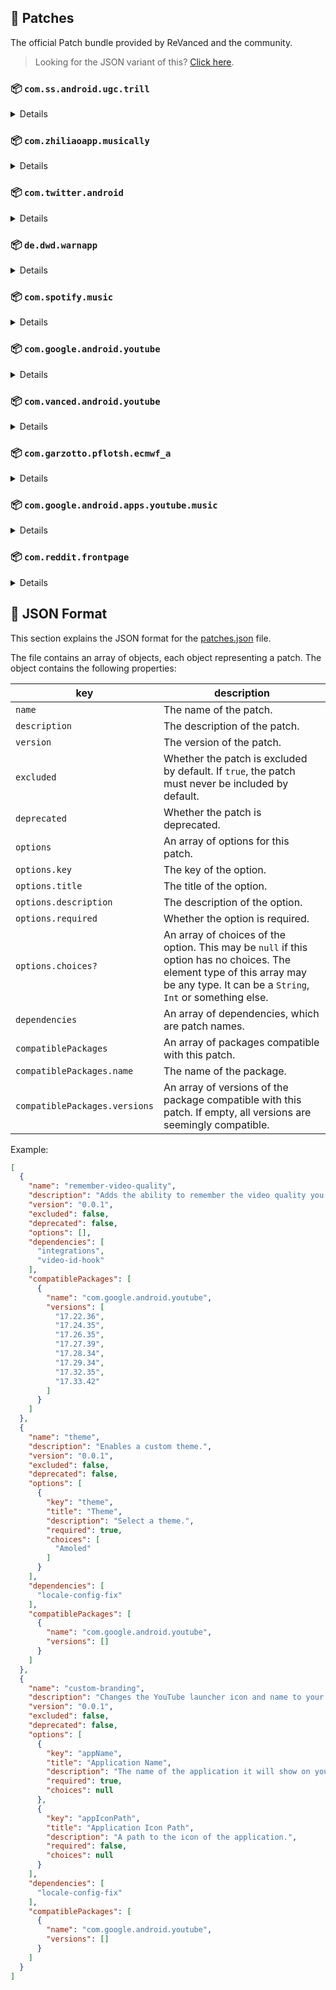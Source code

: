 ## 🧩 Patches

The official Patch bundle provided by ReVanced and the community.

> Looking for the JSON variant of this? [Click here](patches.json).

### 📦 `com.ss.android.ugc.trill`
<details>

| 💊 Patch | 📜 Description | 🏹 Target Version |
|:--------:|:--------------:|:-----------------:|
| `tiktok-ads` | Removes ads from TikTok. | all |
| `tiktok-speed` | Enables the playback speed option for all videos. | all |
| `tiktok-download` | Removes download restrictions and changes the default path to download to. | all |
| `tiktok-seekbar` | Show progress bar for all video. | all |
| `tiktok-settings` | Add settings menu to TikTok. | all |
| `tiktok-force-login` | Do not force login. | all |
| `tiktok-feed-filter` | Filters tiktok videos: removing ads, removing livestreams. | all |
</details>

### 📦 `com.zhiliaoapp.musically`
<details>

| 💊 Patch | 📜 Description | 🏹 Target Version |
|:--------:|:--------------:|:-----------------:|
| `tiktok-ads` | Removes ads from TikTok. | all |
| `tiktok-speed` | Enables the playback speed option for all videos. | all |
| `tiktok-download` | Removes download restrictions and changes the default path to download to. | all |
| `tiktok-seekbar` | Show progress bar for all video. | all |
| `tiktok-settings` | Add settings menu to TikTok. | all |
| `tiktok-force-login` | Do not force login. | all |
| `tiktok-feed-filter` | Filters tiktok videos: removing ads, removing livestreams. | all |
</details>

### 📦 `com.twitter.android`
<details>

| 💊 Patch | 📜 Description | 🏹 Target Version |
|:--------:|:--------------:|:-----------------:|
| `timeline-ads` | Removes ads from the Twitter timeline. | all |
| `dynamic-color` | Replaces the default Twitter Blue with the users Material You palette. | all |
| `monochrome-icon` | Adds a monochrome icon. | all |
</details>

### 📦 `de.dwd.warnapp`
<details>

| 💊 Patch | 📜 Description | 🏹 Target Version |
|:--------:|:--------------:|:-----------------:|
| `promo-code-unlock` | Disables the validation of promo code. Any code will work to unlock all features. | all |
</details>

### 📦 `com.spotify.music`
<details>

| 💊 Patch | 📜 Description | 🏹 Target Version |
|:--------:|:--------------:|:-----------------:|
| `spotify-theme` | Applies a custom theme. | all |
| `disable-capture-restriction` | Allows capturing Spotify's audio output while screen sharing or screen recording. | all |
| `hide-premium-navbar` | Removes the premium tab from the navbar. | all |
</details>

### 📦 `com.google.android.youtube`
<details>

| 💊 Patch | 📜 Description | 🏹 Target Version |
|:--------:|:--------------:|:-----------------:|
| `hide-crowdfunding-box` | Hides the crowdfunding box between the player and video description. | 17.41.37 |
| `hide-time-and-seekbar` | Hides progress bar and time counter on videos. | 17.41.37 |
| `hide-video-buttons` | Adds options to hide action buttons under a video. | 17.41.37 |
| `enable-wide-searchbar` | Replaces the search icon with a wide search bar. This will hide the YouTube logo when active. | 17.41.37 |
| `hide-captions-button` | Hides the captions button on video player. | 17.41.37 |
| `hide-shorts-button` | Hides the shorts button on the navigation bar. | 17.41.37 |
| `hide-create-button` | Hides the create button in the navigation bar. | 17.41.37 |
| `disable-startup-shorts-player` | Disables playing YouTube Shorts when launching YouTube. | 17.41.37 |
| `hide-cast-button` | Hides the cast button in the video player. | all |
| `sponsorblock` | Integrate SponsorBlock. | 17.41.37 |
| `hide-autoplay-button` | Hides the autoplay button in the video player. | 17.41.37 |
| `hide-watch-in-vr` | Hides the Watch in VR option from the player settings flyout panel. | 17.41.37 |
| `hide-album-cards` | Hides the album cards below the artist description. | 17.41.37 |
| `disable-auto-player-popup-panels` | Disable automatic popup panels (playlist or live chat) on video player. | 17.41.37 |
| `disable-auto-captions` | Disable forced captions from being automatically enabled. | 17.41.37 |
| `disable-fullscreen-panels` | Disables video description and comments panel in fullscreen view. | 17.41.37 |
| `hide-artist-card` | Hides the artist card below the searchbar. | 17.41.37 |
| `return-youtube-dislike` | Shows the dislike count of videos using the Return YouTube Dislike API. | 17.41.37 |
| `comments` | Hides components related to comments. | 17.41.37 |
| `theme` | Applies a custom theme. | all |
| `hide-email-address` | Hides the email address in the account switcher. | 17.41.37 |
| `tablet-mini-player` | Enables the tablet mini player layout. | 17.41.37 |
| `hide-watermark` | Hides creator's watermarks on videos. | 17.41.37 |
| `hide-my-mix` | Hides mix playlists. | 17.41.37 |
| `custom-branding` | Changes the YouTube launcher icon and name to your choice (defaults to ReVanced). | all |
| `premium-heading` | Shows premium branding on the home screen. | all |
| `old-quality-layout` | Enables the original quality flyout menu. | 17.41.37 |
| `general-ads` | Removes general ads. | 17.41.37 |
| `video-ads` | Removes ads in the video player. | 17.41.37 |
| `hide-infocard-suggestions` | Hides infocards in videos. | 17.41.37 |
| `swipe-controls` | Adds volume and brightness swipe controls. | 17.41.37 |
| `downloads` | Enables downloading music and videos from YouTube. | 17.41.37 |
| `seekbar-tapping` | Enables tap-to-seek on the seekbar of the video player. | 17.41.37 |
| `settings` | Adds settings for ReVanced to YouTube. | all |
| `microg-support` | Allows YouTube ReVanced to run without root and under a different package name with Vanced MicroG. | 17.41.37 |
| `custom-video-buffer` | Lets you change the buffers of videos. | 17.41.37 |
| `client-spoof` | Spoofs the YouTube or Vanced client to prevent playback issues. | all |
| `always-autorepeat` | Always repeats the playing video again. | 17.41.37 |
| `enable-debugging` | Enables app debugging by patching the manifest file. | all |
| `remember-video-quality` | Adds the ability to remember the video quality you chose in the video quality flyout. | 17.41.37 |
| `minimized-playback` | Enables minimized and background playback. | 17.41.37 |
| `custom-playback-speed` | Adds more video playback speed options. | 17.41.37 |
| `hdr-auto-brightness` | Makes the brightness of HDR videos follow the system default. | 17.41.37 |
</details>

### 📦 `com.vanced.android.youtube`
<details>

| 💊 Patch | 📜 Description | 🏹 Target Version |
|:--------:|:--------------:|:-----------------:|
| `client-spoof` | Spoofs the YouTube or Vanced client to prevent playback issues. | all |
</details>

### 📦 `com.garzotto.pflotsh.ecmwf_a`
<details>

| 💊 Patch | 📜 Description | 🏹 Target Version |
|:--------:|:--------------:|:-----------------:|
| `pflotsh-ecmwf-subscription-unlock` | Unlocks all subscription features. | 3.5.4 |
</details>

### 📦 `com.google.android.apps.youtube.music`
<details>

| 💊 Patch | 📜 Description | 🏹 Target Version |
|:--------:|:--------------:|:-----------------:|
| `tasteBuilder-remover` | Removes the "Tell us which artists you like" card from the home screen. | 5.29.52 |
| `hide-get-premium` | Removes all "Get Premium" evidences from the avatar menu. | 5.29.52 |
| `minimized-playback-music` | Enables minimized playback on Kids music. | 5.29.52 |
| `compact-header` | Hides the music category bar at the top of the homepage. | 5.29.52 |
| `upgrade-button-remover` | Removes the upgrade tab from the pivot bar. | 5.29.52 |
| `music-video-ads` | Removes ads in the music player. | 5.29.52 |
| `background-play` | Enables playing music in the background. | 5.29.52 |
| `exclusive-audio-playback` | Enables the option to play music without video. | 5.29.52 |
| `codecs-unlock` | Adds more audio codec options. The new audio codecs usually result in better audio quality. | 5.29.52 |
| `music-microg-support` | Allows YouTube Music ReVanced to run without root and under a different package name. | 5.29.52 |
</details>

### 📦 `com.reddit.frontpage`
<details>

| 💊 Patch | 📜 Description | 🏹 Target Version |
|:--------:|:--------------:|:-----------------:|
| `premium-icon-reddit` | Unlocks premium Reddit app icons. | all |
| `general-reddit-ads` | Removes general ads from the Reddit frontpage and subreddits. | all |
</details>



## 📝 JSON Format

This section explains the JSON format for the [patches.json](patches.json) file.

The file contains an array of objects, each object representing a patch. The object contains the following properties:

| key                           | description                                                                                                                                                                           |
|-------------------------------|---------------------------------------------------------------------------------------------------------------------------------------------------------------------------------------|
| `name`                        | The name of the patch.                                                                                                                                                                |
| `description`                 | The description of the patch.                                                                                                                                                         |
| `version`                     | The version of the patch.                                                                                                                                                             |
| `excluded`                    | Whether the patch is excluded by default. If `true`, the patch must never be included by default.                                                                                     |
| `deprecated`                  | Whether the patch is deprecated.                                                                                                                                                      |
| `options`                     | An array of options for this patch.                                                                                                                                                   |
| `options.key`                 | The key of the option.                                                                                                                                                                |
| `options.title`               | The title of the option.                                                                                                                                                              |
| `options.description`         | The description of the option.                                                                                                                                                        |
| `options.required`            | Whether the option is required.                                                                                                                                                       |
| `options.choices?`            | An array of choices of the option. This may be `null` if this option has no choices. The element type of this array may be any type. It can be a `String`, `Int` or something else.   |
| `dependencies`                | An array of dependencies, which are patch names.                                                                                                                                      |
| `compatiblePackages`          | An array of packages compatible with this patch.                                                                                                                                      |
| `compatiblePackages.name`     | The name of the package.                                                                                                                                                              |
| `compatiblePackages.versions` | An array of versions of the package compatible with this patch. If empty, all versions are seemingly compatible.                                                                      |

Example:

```json
[
  {
    "name": "remember-video-quality",
    "description": "Adds the ability to remember the video quality you chose in the video quality flyout.",
    "version": "0.0.1",
    "excluded": false,
    "deprecated": false,
    "options": [],
    "dependencies": [
      "integrations",
      "video-id-hook"
    ],
    "compatiblePackages": [
      {
        "name": "com.google.android.youtube",
        "versions": [
          "17.22.36",
          "17.24.35",
          "17.26.35",
          "17.27.39",
          "17.28.34",
          "17.29.34",
          "17.32.35",
          "17.33.42"
        ]
      }
    ]
  },
  {
    "name": "theme",
    "description": "Enables a custom theme.",
    "version": "0.0.1",
    "excluded": false,
    "deprecated": false,
    "options": [
      {
        "key": "theme",
        "title": "Theme",
        "description": "Select a theme.",
        "required": true,
        "choices": [
          "Amoled"
        ]
      }
    ],
    "dependencies": [
      "locale-config-fix"
    ],
    "compatiblePackages": [
      {
        "name": "com.google.android.youtube",
        "versions": []
      }
    ]
  },
  {
    "name": "custom-branding",
    "description": "Changes the YouTube launcher icon and name to your choice (defaults to ReVanced).",
    "version": "0.0.1",
    "excluded": false,
    "deprecated": false,
    "options": [
      {
        "key": "appName",
        "title": "Application Name",
        "description": "The name of the application it will show on your home screen.",
        "required": true,
        "choices": null
      },
      {
        "key": "appIconPath",
        "title": "Application Icon Path",
        "description": "A path to the icon of the application.",
        "required": false,
        "choices": null
      }
    ],
    "dependencies": [
      "locale-config-fix"
    ],
    "compatiblePackages": [
      {
        "name": "com.google.android.youtube",
        "versions": []
      }
    ]
  }
]
```